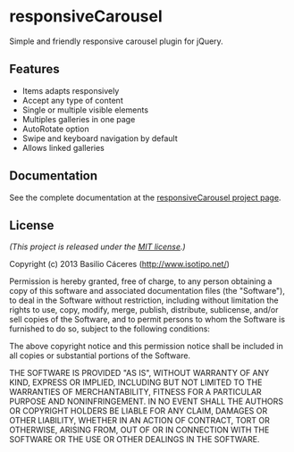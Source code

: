 # responsiveCarousel

Simple and friendly responsive carousel plugin for jQuery.

## Features

* Items adapts responsively
* Accept any type of content
* Single or multiple visible elements
* Multiples galleries in one page
* AutoRotate option
* Swipe and keyboard navigation by default
* Allows linked galleries

## Documentation

See the complete documentation at the [responsiveCarousel project page][projectpage].

[projectpage]: http://basilio.github.com/responsiveCarousel/

## License

*(This project is released under the [MIT license](https://raw.github.com/paulkinzett/toolbar/master/LICENSE.txt).)*

Copyright (c) 2013 Basilio Cáceres (http://www.isotipo.net/)

Permission is hereby granted, free of charge, to any person obtaining a copy of this software and associated documentation files (the "Software"), to deal in the Software without restriction, including without limitation the rights to use, copy, modify, merge, publish, distribute, sublicense, and/or sell copies of the Software, and to permit persons to whom the Software is furnished to do so, subject to the following conditions:

The above copyright notice and this permission notice shall be included in all copies or substantial portions of the Software.

THE SOFTWARE IS PROVIDED "AS IS", WITHOUT WARRANTY OF ANY KIND, EXPRESS OR IMPLIED, INCLUDING BUT NOT LIMITED TO THE WARRANTIES OF MERCHANTABILITY, FITNESS FOR A PARTICULAR PURPOSE AND NONINFRINGEMENT. IN NO EVENT SHALL THE AUTHORS OR COPYRIGHT HOLDERS BE LIABLE FOR ANY CLAIM, DAMAGES OR OTHER LIABILITY, WHETHER IN AN ACTION OF CONTRACT, TORT OR OTHERWISE, ARISING FROM, OUT OF OR IN CONNECTION WITH THE SOFTWARE OR THE USE OR OTHER DEALINGS IN THE SOFTWARE.
